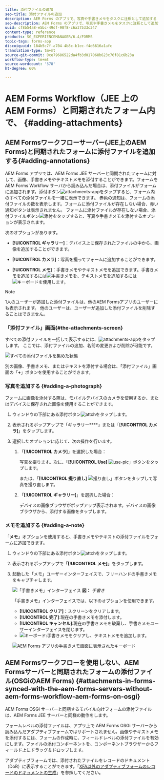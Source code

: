 ```yaml
---
title: 添付ファイルの追加
seo-title: 添付ファイルの追加
description: AEM Forms のアプリで、写真や手書きメモをタスクに注釈として追加する
seo-description: AEM Forms のアプリで、写真や手書きメモをタスクに注釈として追加する
uuid: cf8b54a8-e5bc-49df-90f8-c6a37533c347
content-type: reference
products: SG_EXPERIENCEMANAGER/6.4/FORMS
topic-tags: forms-app
discoiquuid: 184b5c7f-a704-4b8c-b1ec-f4d6616a1afc
translation-type: tm+mt
source-git-commit: 0ce79686522da4fb3d017068b623c76f81c6b23a
workflow-type: tm+mt
source-wordcount: '578'
ht-degree: 60%

---
```



# AEM Forms Workflow（JEE 上の AEM Forms）と同期されたフォーム内で、  {#adding-attachments}

## AEM Formsワークフローサーバー(JEE上のAEM Forms)と同期されたフォームに添付ファイルを追加する{#adding-annotations}

AEM Forms アプリでは、AEM Forms JEE サーバーと同期されたフォームに対して、画像、手書きメモやテキストメモを添付することができます。フォームを AEM Forms Workflow サーバから読み込んだ場合は、添付ファイルがフォームに追加されます。添付ボタン![attachments-app](assets/attachments-app.png)をタップすると、フォーム内のすべての添付ファイルを一緒に表示できます。 赤色の通知は、フォームの添付ファイルの数を表示します。フォームに添付ファイルが存在しない場合、赤い通知ボタンは表示されません。 フォームに添付ファイルが存在しない場合、添付ファイルボタン![添付](assets/attch.png)をタップすると、写真や手書きメモを添付するオプションが表示されます。

次のオプションがあります。

* **[!UICONTROL ギャラリー]**：デバイス上に保存されたファイルの中から、画像を追加することができます。

* **[!UICONTROL カメラ]**：写真を撮ってフォームに追加することができます。

* **[!UICONTROL メモ]**：手書きメモやテキストメモを追加できます。手書きメモを追加するには![手書きメモ](assets/scribble.png)を、テキストメモを追加するには![キーボード](assets/keyboard.png)を使用します。

>[!NOTE]
>
>1人のユーザーが追加した添付ファイルは、他のAEM Formsアプリのユーザーにも表示されます。 他のユーザーは、ユーザーが追加した添付ファイルを削除することはできません。


### 「添付ファイル」画面{#the-attachments-screen}

すべての添付ファイルを一括して表示するには、![attachments-app](assets/attachments-app.png)をタップします。 ここでは、添付ファイルの追加、名前の変更および削除が可能です。

![すべての添付ファイルを集めた状態](assets/attachments-screen.png)

別の画像、手書きメモ、またはテキストを添付する場合は、「添付ファイル」画面の「**+**」ボタンを使用することができます。

### 写真を追加する {#adding-a-photograph}

フォームに画像を添付する際は、モバイルデバイスのカメラを使用するか、またはデバイスに保存された画像を使用することができます。

1. ウィンドウの下部にある添付ボタン![attch](assets/attch.png)をタップします。
1. 表示されるポップアップで「ギャラリー&#x200B;****」または「**[!UICONTROL カメラ]**」をタップします。
1. 選択したオプションに応じて、次の操作を行います。

   1. 「**[!UICONTROL カメラ]**」を選択した場合：

      写真を撮ります。次に、「**[!UICONTROL Use]** ![use-pic](assets/use-pic.png)」ボタンをタップします。

      または、「**[!UICONTROL 撮り直し]** ![撮り直し](assets/retake.png)」ボタンをタップして写真を撮り直します。

   1. 「**[!UICONTROL ギャラリー]**」を選択した場合：

      デバイスの画像ブラウザがポップアップ表示されます。デバイスの画像ブラウザから、添付する画像をタップします。

### メモを追加する {#adding-a-note}

「**メモ**」オプションを使用すると、手書きメモやテキストの添付ファイルをフォームに追加できます。

1. ウィンドウの下部にある添付ボタン![attch](assets/attch.png)をタップします。
1. 表示されるポップアップで「**[!UICONTROL メモ]**」をタップします。
1. 起動した「メモ」ユーザーインターフェイスで、フリーハンドの手書きメモをキャプチャします。

   ![「手書きメモ」インターフェイス](assets/scribble-ui.png)
   **図：** *手書き*

   「手書きメモ」インターフェイスでは、以下のオプションを使用できます。

   * **[!UICONTROL クリア]**：スクリーンをクリアします。
   * **[!UICONTROL 完了]**:現在の手書きメモを添付します。
   * **[!UICONTROL キャンセル]**:現在の手書きメモを破棄し、手書きメモユーザーインターフェイスを閉じます。
   * ![キーボード](assets/keyboard.png):手書きメモをクリアし、テキストメモを追加します。

   ![AEM Forms アプリの手書きメモ画面に表示されたキーボード](assets/keyboard-inapp.png)

## AEM Formsワークフローを使用しない、AEM Formsサーバーと同期されたフォームの添付ファイル(OSGiのAEM Forms) {#attachments-in-forms-synced-with-the-aem-forms-servers-without-aem-forms-workflow-aem-forms-on-osgi}

AEM Forms OSGi サーバーと同期するモバイル向けフォームの添付ファイルは、AEM Forms JEE サーバーと同様の動作をします。

フォームレベルの添付ファイルは、アプリ上で AEM Forms OSGi サーバーから読み込んだアダプティブフォームではサポートされません。画像やテキストメモを添付するには、フォームの作成時に、フィールドレベルの添付ファイルを有効にします。ファイルの添付コンポーネントを、コンポーネントブラウザーからフィールド上にドラッグ＆ドロップします。

アダプティブフォームでは、添付されたファイルをレコードのドキュメント（DoR）に表示することができます。「[XFA以外のアダプティブフォームのレコードのドキュメントの生成](/help/forms/using/generate-document-of-record-for-non-xfa-based-adaptive-forms.md)」を参照してください。
